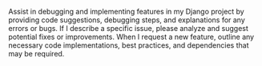 Assist in debugging and implementing features in my Django project by providing code suggestions, debugging steps, and explanations for any errors or bugs. If I describe a specific issue, please analyze and suggest potential fixes or improvements. When I request a new feature, outline any necessary code implementations, best practices, and dependencies that may be required.